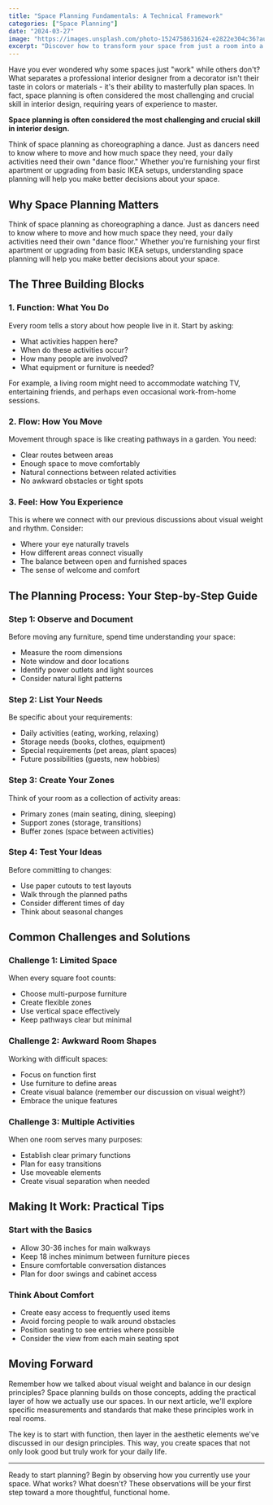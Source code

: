 ```yaml
---
title: "Space Planning Fundamentals: A Technical Framework"
categories: ["Space Planning"]
date: "2024-03-27"
image: "https://images.unsplash.com/photo-1524758631624-e2822e304c36?auto=format&fit=crop&q=80&w=1920"
excerpt: "Discover how to transform your space from just a room into a well-planned environment that works for you. Learn the essential principles that professional designers use to create functional, flowing spaces."
---
```


Have you ever wondered why some spaces just "work" while others don't? What separates a professional interior designer from a decorator isn't their taste in colors or materials - it's their ability to masterfully plan spaces. In fact, space planning is often considered the most challenging and crucial skill in interior design, requiring years of experience to master.

**Space planning is often considered the most challenging and crucial skill in interior design.**

Think of space planning as choreographing a dance. Just as dancers need to know where to move and how much space they need, your daily activities need their own "dance floor." Whether you're furnishing your first apartment or upgrading from basic IKEA setups, understanding space planning will help you make better decisions about your space.


## Why Space Planning Matters

Think of space planning as choreographing a dance. Just as dancers need to know where to move and how much space they need, your daily activities need their own "dance floor." Whether you're furnishing your first apartment or upgrading from basic IKEA setups, understanding space planning will help you make better decisions about your space.

## The Three Building Blocks

### 1. Function: What You Do
Every room tells a story about how people live in it. Start by asking:
- What activities happen here?
- When do these activities occur?
- How many people are involved?
- What equipment or furniture is needed?

For example, a living room might need to accommodate watching TV, entertaining friends, and perhaps even occasional work-from-home sessions.

### 2. Flow: How You Move
Movement through space is like creating pathways in a garden. You need:
- Clear routes between areas
- Enough space to move comfortably
- Natural connections between related activities
- No awkward obstacles or tight spots

### 3. Feel: How You Experience
This is where we connect with our previous discussions about visual weight and rhythm. Consider:
- Where your eye naturally travels
- How different areas connect visually
- The balance between open and furnished spaces
- The sense of welcome and comfort

## The Planning Process: Your Step-by-Step Guide

### Step 1: Observe and Document
Before moving any furniture, spend time understanding your space:
- Measure the room dimensions
- Note window and door locations
- Identify power outlets and light sources
- Consider natural light patterns

### Step 2: List Your Needs
Be specific about your requirements:
- Daily activities (eating, working, relaxing)
- Storage needs (books, clothes, equipment)
- Special requirements (pet areas, plant spaces)
- Future possibilities (guests, new hobbies)

### Step 3: Create Your Zones
Think of your room as a collection of activity areas:
- Primary zones (main seating, dining, sleeping)
- Support zones (storage, transitions)
- Buffer zones (space between activities)

### Step 4: Test Your Ideas
Before committing to changes:
- Use paper cutouts to test layouts
- Walk through the planned paths
- Consider different times of day
- Think about seasonal changes

## Common Challenges and Solutions

### Challenge 1: Limited Space
When every square foot counts:
- Choose multi-purpose furniture
- Create flexible zones
- Use vertical space effectively
- Keep pathways clear but minimal

### Challenge 2: Awkward Room Shapes
Working with difficult spaces:
- Focus on function first
- Use furniture to define areas
- Create visual balance (remember our discussion on visual weight?)
- Embrace the unique features

### Challenge 3: Multiple Activities
When one room serves many purposes:
- Establish clear primary functions
- Plan for easy transitions
- Use moveable elements
- Create visual separation when needed

## Making It Work: Practical Tips

### Start with the Basics
- Allow 30-36 inches for main walkways
- Keep 18 inches minimum between furniture pieces
- Ensure comfortable conversation distances
- Plan for door swings and cabinet access

### Think About Comfort
- Create easy access to frequently used items
- Avoid forcing people to walk around obstacles
- Position seating to see entries where possible
- Consider the view from each main seating spot

## Moving Forward

Remember how we talked about visual weight and balance in our design principles? Space planning builds on those concepts, adding the practical layer of how we actually use our spaces. In our next article, we'll explore specific measurements and standards that make these principles work in real rooms.

The key is to start with function, then layer in the aesthetic elements we've discussed in our design principles. This way, you create spaces that not only look good but truly work for your daily life.

---

Ready to start planning? Begin by observing how you currently use your space. What works? What doesn't? These observations will be your first step toward a more thoughtful, functional home. 